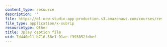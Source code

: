 ```yaml
---
content_type: resource
description: ''
file: https://ol-ocw-studio-app-production.s3.amazonaws.com/courses/res-6-012-introduction-to-probability-spring-2018/7d440e11b71658e191acf393852fdbef_K-ck5dOsPgQ.vtt
file_type: application/x-subrip
resourcetype: Other
title: 3play caption file
uid: 7d440e11-b716-58e1-91ac-f393852fdbef
---
```

